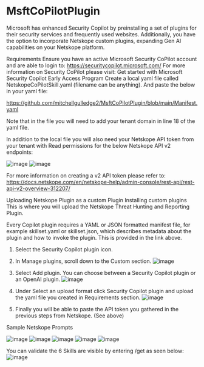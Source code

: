 # MsftCoPilotPlugin

Microsoft has enhanced Security Copilot by preinstalling a set of plugins for their security services and frequently used websites. Additionally, you have the option to incorporate Netskope custom plugins, expanding Gen AI capabilities on your Netskope platform.

Requirements
Ensure you have an active Microsoft Security CoPilot account and are able to login to: https://securitycopilot.microsoft.com/
For more information on Security CoPilot please visit: Get started with Microsoft Security Copilot Early Access Program
Create a local yaml file called NetskopeCoPilotSkill.yaml (filename can be anything). And paste the below in your yaml file:

https://github.com/mitchellgulledge2/MsftCoPilotPlugin/blob/main/Manifest.yaml

Note that in the file you will need to add your tenant domain in line 18 of the yaml file.

In addition to the local file you will also need your Netskope API token from your tenant with Read  permissions for the below Netskope API v2 endpoints:

![image](https://github.com/mitchellgulledge2/MsftCoPilotPlugin/assets/145486744/9e9c9c6e-bc48-47b7-b3df-b0c42ac1b221)
![image](https://github.com/mitchellgulledge2/MsftCoPilotPlugin/assets/145486744/0b5535b9-0f88-4a3b-991d-551520e99668)

For more information on creating a v2 API token please refer to: https://docs.netskope.com/en/netskope-help/admin-console/rest-api/rest-api-v2-overview-312207/

Uploading Netskope Plugin as a custom Plugin
Installing custom plugins
This is where you will upload the Netskope Threat Hunting and Reporting Plugin.

Every Copilot plugin requires a YAML or JSON formatted manifest file, for example skillset.yaml or skillset.json, which describes metadata about the plugin and how to invoke the plugin. This is provided in the link above.  

1. Select the Security Copilot plugin icon.
2. In Manage plugins, scroll down to the Custom section.
![image](https://github.com/mitchellgulledge2/MsftCoPilotPlugin/assets/145486744/f5f98d18-72c1-4b89-8849-7c86e3e3a746)

3. Select Add plugin. You can choose between a Security Copilot plugin or an OpenAI plugin.
 ![image](https://github.com/mitchellgulledge2/MsftCoPilotPlugin/assets/145486744/4e1a4e73-c361-4b0e-a5ef-648f3dee84df)

4. Under Select an upload format click Security Copilot plugin and upload the yaml file you created in Requirements section. 
![image](https://github.com/mitchellgulledge2/MsftCoPilotPlugin/assets/145486744/17b535b0-1e93-4efa-9fd2-5cebaade63e4)

5. Finally you will be able to paste the API token you gathered in the previous steps from Netskope. (See above)

Sample Netskope Prompts

![image](https://github.com/mitchellgulledge2/MsftCoPilotPlugin/assets/145486744/cf4ca7b8-18da-4a29-a432-46a231c9cf17)
![image](https://github.com/mitchellgulledge2/MsftCoPilotPlugin/assets/145486744/b422225b-7803-4fde-93c2-ad2e16fd8f91)
![image](https://github.com/mitchellgulledge2/MsftCoPilotPlugin/assets/145486744/65dc4d28-6000-4e21-81b7-560f5e42f632)
![image](https://github.com/mitchellgulledge2/MsftCoPilotPlugin/assets/145486744/029eccfa-4691-4e75-a8e0-d38e5c8e7945)
![image](https://github.com/mitchellgulledge2/MsftCoPilotPlugin/assets/145486744/0103c513-4246-4051-9555-59526f7a4477)

You can validate the 6 Skills are visible by entering /get as seen below:
![image](https://github.com/mitchellgulledge2/MsftCoPilotPlugin/assets/145486744/f6f458d5-e5d5-426b-a1ff-d38ccb866896)

